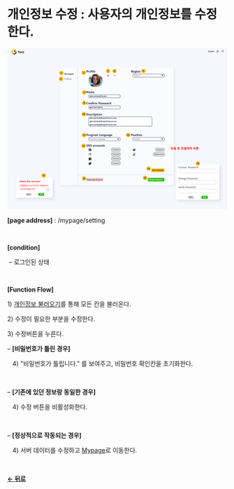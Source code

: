 # 개인정보 수정 : 사용자의 개인정보를 수정한다.

![MypageSetting](/docs/image/Mypage_info.png)

**[page address]** : /mypage/setting

<br/>

**[condition]**

&nbsp;&ndash; 로그인된 상태

<br/>

**[Function Flow]**

1\) [개인정보 불러오기](/docs/Mypage/LoadInfo.md)를 통해 모든 칸을 불러온다.

2\) 수정이 필요한 부분을 수정한다.

3\) 수정버튼을 누른다.


&ndash; **[비밀번호가 틀린 경우]**

&nbsp;&nbsp;&nbsp;4\) "비밀번호가 틀립니다." 를 보여주고, 비밀번호 확인칸을 초기화한다.

<br/>

&ndash; **[기존에 있던 정보랑 동일한 경우]**

&nbsp;&nbsp;&nbsp;4\) 수정 버튼을 비활성화한다.

<br/>

&ndash; **[정상적으로 작동되는 경우]**

&nbsp;&nbsp;&nbsp;4\) 서버 데이터를 수정하고 [Mypage](/docs/Mypage.md)로 이동한다.

<br/>

[**← 뒤로**](/docs/MypageSetting.md)